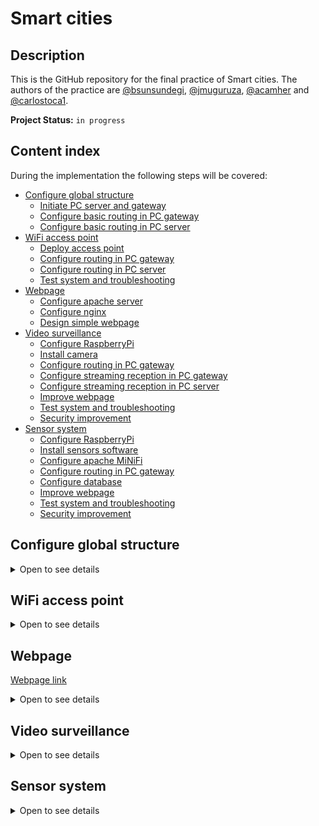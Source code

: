 # Smart cities

## Description
This is the GitHub repository for the final practice of Smart cities. The authors of the practice are [@bsunsundegi](https://github.com/bsunsundegi), [@jmuguruza](https://github.com/jmuguruza), [@acamher](https://github.com/acamher) and [@carlostoca1](https://github.com/carlostoca1).

**Project Status:** `in progress`

## Content index
During the implementation the following steps will be covered:

- [Configure global structure](#configure-global-structure)
  - [Initiate PC server and gateway](#initiate-pc-server-and-gateway)
  - [Configure basic routing in PC gateway](#configure-basic-routing-in-pc-gateway)
  - [Configure basic routing in PC server](#configure-basic-routing-in-pc-server)
- [WiFi access point](#sensor-system)
  - [Deploy access point](#deploy-access-point)
  - [Configure routing in PC gateway](#configure-routing-in-pc-gateway)
  - [Configure routing in PC server](#configure-routing-in-pc-server)
  - [Test system and troubleshooting](#test-system-and-troubleshooting)
- [Webpage](#webpage)
  - [Configure apache server](#configure-apache-server)
  - [Configure nginx](#configure-nginx)
  - [Design simple webpage](#design-simple-webpage)
- [Video surveillance](#video-surveillance)
  - [Configure RaspberryPi](#configure-raspberrypi)
  - [Install camera](#install-camera)
  - [Configure routing in PC gateway](#configure-routing-in-pc-gateway)
  - [Configure streaming reception in PC gateway](#configure-streaming-reception-in-pc-gateway)
  - [Configure streaming reception in PC server](#configure-streaming-reception-in-pc-server)
  - [Improve webpage](#improve-webpage)
  - [Test system and troubleshooting](#test-system-and-troubleshooting)
  - [Security improvement](#security-improvement)
- [Sensor system](#sensor-system)
  - [Configure RaspberryPi](#configure-raspberrypi)
  - [Install sensors software](#install-sensors-software)
  - [Configure apache MiNiFi](#configure-apache-minifi)
  - [Configure routing in PC gateway](#configure-routing-in-pc-gateway)
  - [Configure database](#configure-database)
  - [Improve webpage](#improve-webpage)
  - [Test system and troubleshooting](#test-system-and-troubleshooting)
  - [Security improvement](#security-improvement)

## Configure global structure
<details>
<summary>Open to see details</summary>
  
### Initiate PC server and gateway
The operating system chosen for both the PC server and the PC gateway is Ubuntu 22.04. Each one of these PCs are executed in different virtual machines.
For the case of the PC server, Apache Web Server is installed to host the webpage that later will be used.

### Configure basic routing in PC gateway

File: `gateway_iptables.sh`

Directory: `~/1-Configure-global-structure`

### Configure basic routing in PC server

File: `server_iptables.sh`
    
Directory: `~/1-Configure-global-structure`
  
1. Execute `gateway_iptables.sh` in PC gateway and `server_iptables.sh` in PC server and verify that both computers ping each other.
  
</details>
  
## WiFi access point
<details>
<summary>Open to see details</summary>
  
### Deploy access point

File: `gateway_iptables.sh`

Borrar tabla route: `sudo ip route flush all`

### Configure routing in PC gateway
### Configure routing in PC server
### Test system and troubleshooting

</details>

## Webpage
[Webpage link](https://www.smartcities.fun)
<details>
<summary>Open to see details</summary>
  
### Configure apache server

The following guide was used to install the Apache Web Server: [Installing Apache Web Server](https://www.digitalocean.com/community/tutorials/how-to-install-the-apache-web-server-on-ubuntu-22-04)

In the next picture it can bee seen that the web server has been well deployed
![apache_desplegado](https://user-images.githubusercontent.com/73036899/208314731-f36bb996-685d-488f-9bd8-0089475fd43a.jpg)

### Configure nginx
To install Nginx, a terminal window must be opened to enter the following commands:

`sudo apt update`

`sudo apt install nginx`

`sudo ufw allow Nginx Full`

`sudo systemctl start nginx`

### Design simple webpage
If the admin wants to see data such as video surveillance, sensor data or the suggestions submitted by the users in the suggestion box, the webpage deployed for that would look like the following one:

![server_webpage](https://user-images.githubusercontent.com/73036899/209978766-0ec14590-6ca6-43f5-8864-235af8aa5e55.jpg)

This page has three buttons. Each button corresponds to each one of the 3 possible types of data. If the admin would like to return back to the main page, it would be possible through the button that appears on screen when whichever button is pressed.
</details>

## Video surveillance
<details>
<summary>Open to see details</summary>
  
### Configure RaspberryPi
At first, the RaspberryPi only has the Raspbian image and the operating system generated by the image. Just by connecting it through HDMI will not work. So in order for this to work, we have to do the following steps.

1. Unplug the RaspberryPi and extract the SD Card.

2. If your computer does not have a MicroSD Card Slot, plug the MicroSD Card to the PC through a MicroSD to USB device.

3. Find the file named 'config.txt' and open it. To be able to send images through HDMI some parameters of this file will have to be modified.
![configtxt](https://user-images.githubusercontent.com/73036899/209112138-1d22a620-88e8-4885-ae45-ba7c84ab4c03.jpg)

This files are commented with a '#' so just removing the '#' will be enough. The parameters that have to be uncommented are:
  - `hdmi_safe = 1`
  - `hdmi_force_hotplug = 1`
  - `hdmi_drive = 2`
  
  
![hdmi](https://user-images.githubusercontent.com/73036899/209112929-2fbd5c7a-7e76-47b4-9afe-c42dfb6fbdaf.jpg)

Once this parameters are uncommented, the RaspberryPi HDMI will work.

4. Remove the MicroSD Card from the PC and plug it back to the RaspberryPi.  

5. Switch on the RaspberryPi and connect it to any monitor through HDMI.

The RaspberryPi Boot Image should appear on the screen.
![raspi image](https://user-images.githubusercontent.com/73036899/209113233-feecea97-2b17-48fb-a2f4-c921b6c6b6e6.jpg)

Now, the next step will be to configure Raspbian, the operating system of the RaspberryPi. This configuration is easy, choose the language and region you are the most comfortable with and connect it to a Wi-Fi network if possible, this way the Raspberry can update the software to the latest release.

After this is done, the Raspberry will be configured and ready to use. If everything has been done well, the Desktop should be seen.
![captura_desktop](https://user-images.githubusercontent.com/73036899/209117910-1fd5273c-c10f-45d1-92e7-8998244c6cd1.png)

### Install camera
First of all, to make this task easier, unplug the RaspberryPi and go to the config.txt file. Find the parameter camera_auto_detect=1 and uncomment it. This will make the RaspberryPi autodetect the camera without needing additional software or hardware.
![camera](https://user-images.githubusercontent.com/73036899/209114886-27a17085-ee40-46cc-9a0d-370d8bc7ed26.jpg)
  
To test if the camera works, we install a simple camera software called guvcview.
  
For this, open a terminal and execute the following command:
 
  `sudo apt-get update`
  
  `sudo apt-get upgrade`
  
  `sudo apt-get install guvcview`
  
  `sudo usermod -G video pi`
  
  `sudo modprobe uvcvideo`
  
  `reboot`
  
After rebooting the device, a new program should appear in the "sound and video" tab in the main menu called "guvcview".
  
![guvcview](https://user-images.githubusercontent.com/73036899/209123215-1f7f652f-4b16-4c4f-a97e-1c8cff6201fa.png)
  
Open it and the camera should appear automatically
  
![software_camara](https://user-images.githubusercontent.com/73036899/209123307-0df4950a-74ac-4a2f-baf3-dbe4a53c798e.png)

To change the IP address of the raspberry, the configuration file `/etc/dhcpcd.conf` has to be modified so anytime the device is switched on it is configured by default and there is no need to execute any additional lines everytime.

Now, to get the video from the webcam, mjpg streamer must be installed. For this, open a terminal and enter the following commands:

`sudo apt update`

`sudo apt install snapd`

`sudo reboot`

`sudo snap install core`

`sudo snap install mjpg-streamer`

This will install a program that detects USB webcams and also serves as a streaming server.

To start streaming video, a terminal must be opened in the Raspberry to enter the following command:

`mjpg_streamer`

To view the video, the html file that corresponds to the video surveillance must be modified. The line that should be added is the following one:

`<img src="http://192.168.1.2:8080/?action=stream" width="1280" height="768" />`

You should be able to see the video in real time.

### Configure routing in PC gateway
### Configure streaming reception in PC gateway
### Configure streaming reception in PC server
### Improve webpage
### Test system and troubleshooting
### Security improvement

</details>

## Sensor system
<details>
<summary>Open to see details</summary>
  
### Configure RaspberryPi
### Install sensors software 
### Configure apache MiNiFi
### Configure routing in PC gateway
### Configure database
### Improve webpage
### Test system and troubleshooting
### Security improvement
  
</details>

